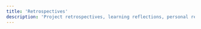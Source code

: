 ```yaml
---
title: 'Retrospectives'
description: 'Project retrospectives, learning reflections, personal reviews, and lessons learned from experiences.'
---
```

